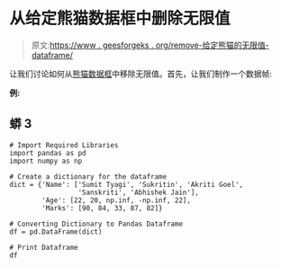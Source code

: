 # 从给定熊猫数据框中删除无限值

> 原文:[https://www . geesforgeks . org/remove-给定熊猫的无限值-dataframe/](https://www.geeksforgeeks.org/remove-infinite-values-from-a-given-pandas-dataframe/)

让我们讨论如何从[熊猫数据框](https://www.geeksforgeeks.org/python-pandas-dataframe/)中移除无限值。首先，让我们制作一个数据帧:

**例:**

## 蟒 3

```
# Import Required Libraries
import pandas as pd
import numpy as np

# Create a dictionary for the dataframe
dict = {'Name': ['Sumit Tyagi', 'Sukritin', 'Akriti Goel',
                 'Sanskriti', 'Abhishek Jain'],
        'Age': [22, 20, np.inf, -np.inf, 22], 
        'Marks': [90, 84, 33, 87, 82]}

# Converting Dictionary to Pandas Dataframe
df = pd.DataFrame(dict)

# Print Dataframe
df
```